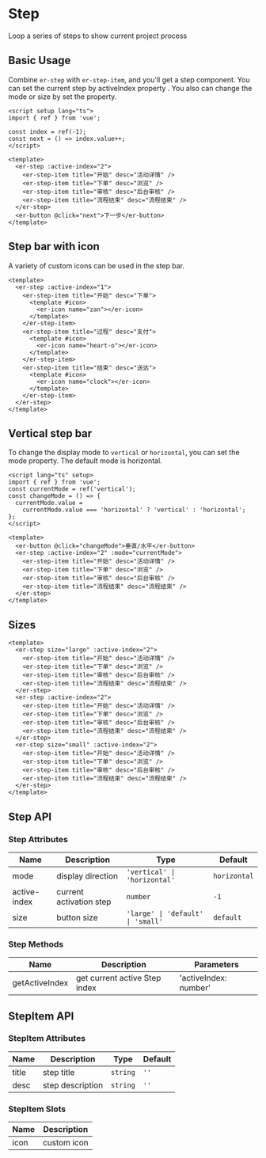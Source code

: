 # Step

Loop a series of steps to show current project process

## Basic Usage

Combine `er-step` with `er-step-item`, and you'll get a step component. You can set the current step by activeIndex property . You also can change the mode or size by
set the property.

```vue preview
<script setup lang="ts">
import { ref } from 'vue';

const index = ref(-1);
const next = () => index.value++;
</script>

<template>
  <er-step :active-index="2">
    <er-step-item title="开始" desc="活动详情" />
    <er-step-item title="下单" desc="浏览" />
    <er-step-item title="审核" desc="后台审核" />
    <er-step-item title="流程结束" desc="流程结束" />
  </er-step>
  <er-button @click="next">下一步</er-button>
</template>
```

## Step bar with icon

A variety of custom icons can be used in the step bar.

```vue preview
<template>
  <er-step :active-index="1">
    <er-step-item title="开始" desc="下单">
      <template #icon>
        <er-icon name="zan"></er-icon>
      </template>
    </er-step-item>
    <er-step-item title="过程" desc="支付">
      <template #icon>
        <er-icon name="heart-o"></er-icon>
      </template>
    </er-step-item>
    <er-step-item title="结束" desc="送达">
      <template #icon>
        <er-icon name="clock"></er-icon>
      </template>
    </er-step-item>
  </er-step>
</template>
```

## Vertical step bar

To change the display mode to `vertical` or `horizontal`, you can set the mode property. The default mode is horizontal.

```vue preview
<script lang="ts" setup>
import { ref } from 'vue';
const currentMode = ref('vertical');
const changeMode = () => {
  currentMode.value =
    currentMode.value === 'horizontal' ? 'vertical' : 'horizontal';
};
</script>

<template>
  <er-button @click="changeMode">垂直/水平</er-button>
  <er-step :active-index="2" :mode="currentMode">
    <er-step-item title="开始" desc="活动详情" />
    <er-step-item title="下单" desc="浏览" />
    <er-step-item title="审核" desc="后台审核" />
    <er-step-item title="流程结束" desc="流程结束" />
  </er-step>
</template>
```

## Sizes

```vue preview
<template>
  <er-step size="large" :active-index="2">
    <er-step-item title="开始" desc="活动详情" />
    <er-step-item title="下单" desc="浏览" />
    <er-step-item title="审核" desc="后台审核" />
    <er-step-item title="流程结束" desc="流程结束" />
  </er-step>
  <er-step :active-index="2">
    <er-step-item title="开始" desc="活动详情" />
    <er-step-item title="下单" desc="浏览" />
    <er-step-item title="审核" desc="后台审核" />
    <er-step-item title="流程结束" desc="流程结束" />
  </er-step>
  <er-step size="small" :active-index="2">
    <er-step-item title="开始" desc="活动详情" />
    <er-step-item title="下单" desc="浏览" />
    <er-step-item title="审核" desc="后台审核" />
    <er-step-item title="流程结束" desc="流程结束" />
  </er-step>
</template>
```

## Step API

### Step Attributes

| Name         | Description             | Type                              | Default      |
| ------------ | ----------------------- | --------------------------------- | ------------ |
| mode         | display direction       | `'vertical' \| 'horizontal'`      | `horizontal` |
| active-index | current activation step | `number`                          | `-1`         |
| size         | button size             | `'large' \| 'default' \| 'small'` | `default`    |

### Step Methods

| Name           | Description                   | Parameters            |
| -------------- | ----------------------------- | --------------------- |
| getActiveIndex | get current active Step index | 'activeIndex: number' |

## StepItem API

### StepItem Attributes

| Name  | Description      | Type     | Default |
| ----- | ---------------- | -------- | ------- |
| title | step title       | `string` | `''`    |
| desc  | step description | `string` | `''`    |

### StepItem Slots

| Name | Description |
| ---- | ----------- |
| icon | custom icon |
